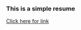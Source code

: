 ### This is a simple resume 



    
[Click here for link](https://sssonu.github.io/My-resume/)    
